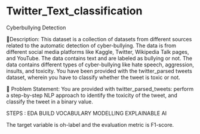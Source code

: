 # Twitter_Text_classification
Cyberbullying Detection 

🧾Description: This dataset is a collection of datasets from different sources related to the automatic detection of cyber-bullying. The data is from different social media platforms like Kaggle, Twitter, Wikipedia Talk pages, and YouTube. The data contains text and are labeled as bullying or not. The data contains different types of cyber-bullying like hate speech, aggression, insults, and toxicity. You have been provided with the twitter_parsed tweets dataset, wherein you have to classify whether the tweet is toxic or not.

🧭 Problem Statement: You are provided with twitter_parsed_tweets:  perform a step-by-step NLP approach to identify the toxicity of the tweet, and classify the tweet in a binary value. 

STEPS :
EDA
BUILD VOCABULARY
MODELLING 
EXPLAINABLE AI 


The target variable is oh-label and the evaluation metric is F1-score.


